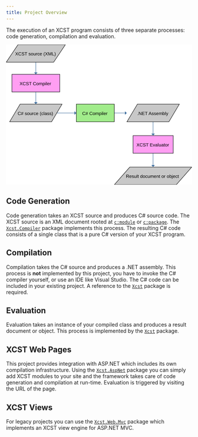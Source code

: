 ```yaml
---
title: Project Overview
---
```


The execution of an XCST program consists of three separate processes: code generation, compilation and evaluation.

![](xcst-flow.svg)

## Code Generation

Code generation takes an XCST source and produces C# source code. The XCST source is an XML document rooted at [`c:module`](../c/module.html) or [`c:package`](../c/package.html). The [`Xcst.Compiler`](installing.html) package implements this process. The resulting C# code consists of a single class that is a pure C# version of your XCST program.

## Compilation

Compilation takes the C# source and produces a .NET assembly. This process is **not** implemented by this project, you have to invoke the C# compiler yourself, or use an IDE like Visual Studio. The C# code can be included in your existing project. A reference to the [`Xcst`](installing.html) package is required.

## Evaluation

Evaluation takes an instance of your compiled class and produces a result document or object. This process is implemented by the [`Xcst`](installing.html) package.

## XCST Web Pages

This project provides integration with ASP.NET which includes its own compilation infrastructure. Using the [`Xcst.AspNet`](installing.html) package you can simply add XCST modules to your site and the framework takes care of code generation and compilation at run-time. Evaluation is triggered by visiting the URL of the page.

## XCST Views

For legacy projects you can use the [`Xcst.Web.Mvc`](installing.html) package which implements an XCST view engine for ASP.NET MVC.
